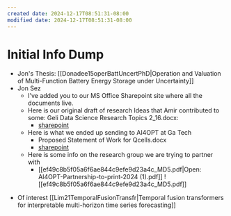 ```yaml
---
created date: 2024-12-17T08:51:31-08:00
modified date: 2024-12-17T08:51:31-08:00
---
```

# Initial Info Dump
- Jon's Thesis: [[Donadee15operBattUncertPhD|Operation and Valuation of Multi-Function Battery Energy Storage under Uncertainty]]
- Jon Sez
	- I’ve added you to our MS Office Sharepoint site where all the documents live. 
	- Here is our original draft of research Ideas that Amir contributed to some: Geli Data Science Research Topics 2_16.docx: 
		- [sharepoint](https://appriver3651001394.sharepoint.com/:w:/s/AIandDSResearch/EXn1XFLFBC1NiPXBqvoSt0cBS5L0dQeC9HzcxvvYbsJ0xA?e=tx7rZ7)
	- Here is what we ended up sending to AI4OPT at Ga Tech
		- Proposed Statement of Work for Qcells.docx
		- [sharepoint](https://appriver3651001394.sharepoint.com/:w:/s/AIandDSResearch/EYFJydO5_1VPq05_6lHG5U0BTdCrnNwt-LzHOMTixV99og?e=C8bFHv)
	- Here is some info on the research group we are trying to partner with
		- [[ef49c8b5f05a6f6ae844c9efe9d23a4c_MD5.pdf|Open: AI4OPT-Partnership-to-print-2024 (1).pdf]]
![[ef49c8b5f05a6f6ae844c9efe9d23a4c_MD5.pdf]]

* Of interest
[[Lim21TemporalFusionTransfr|Temporal fusion transformers for interpretable multi-horizon time series forecasting]]

